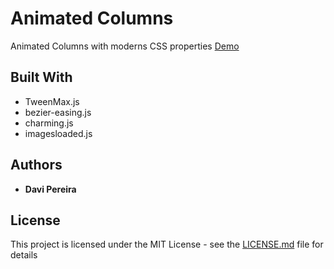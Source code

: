 # Animated Columns
Animated Columns with moderns CSS properties [Demo](https://david-animatedcoll.surge.sh/)

## Built With

* TweenMax.js
* bezier-easing.js
* charming.js
* imagesloaded.js

## Authors

* **Davi Pereira** 

## License

This project is licensed under the MIT License - see the [LICENSE.md](LICENSE.md) file for details
